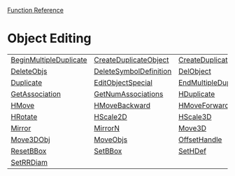[Function Reference](../README.md)

# Object Editing

| | | |
|---|---|---|
| [BeginMultipleDuplicate](../Functions/BeginMultipleDuplicate.md) | [CreateDuplicateObject](../Functions/CreateDuplicateObject.md) | [CreateDuplicateObjN](../Functions/CreateDuplicateObjN.md) |
| [DeleteObjs](../Functions/DeleteObjs.md) | [DeleteSymbolDefinition](../Functions/DeleteSymbolDefinition.md) | [DelObject](../Functions/DelObject.md) |
| [Duplicate](../Functions/Duplicate.md) | [EditObjectSpecial](../Functions/EditObjectSpecial.md) | [EndMultipleDuplicate](../Functions/EndMultipleDuplicate.md) |
| [GetAssociation](../Functions/GetAssociation.md) | [GetNumAssociations](../Functions/GetNumAssociations.md) | [HDuplicate](../Functions/HDuplicate.md) |
| [HMove](../Functions/HMove.md) | [HMoveBackward](../Functions/HMoveBackward.md) | [HMoveForward](../Functions/HMoveForward.md) |
| [HRotate](../Functions/HRotate.md) | [HScale2D](../Functions/HScale2D.md) | [HScale3D](../Functions/HScale3D.md) |
| [Mirror](../Functions/Mirror.md) | [MirrorN](../Functions/MirrorN.md) | [Move3D](../Functions/Move3D.md) |
| [Move3DObj](../Functions/Move3DObj.md) | [MoveObjs](../Functions/MoveObjs.md) | [OffsetHandle](../Functions/OffsetHandle.md) |
| [ResetBBox](../Functions/ResetBBox.md) | [SetBBox](../Functions/SetBBox.md) | [SetHDef](../Functions/SetHDef.md) |
| [SetRRDiam](../Functions/SetRRDiam.md) 

